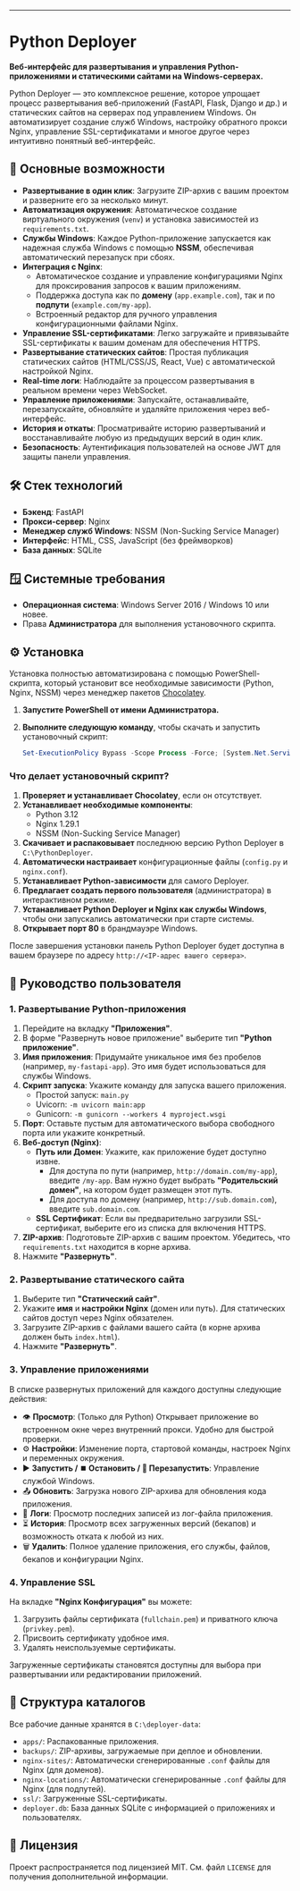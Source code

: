 
---

# Python Deployer

**Веб-интерфейс для развертывания и управления Python-приложениями и статическими сайтами на Windows-серверах.**

Python Deployer — это комплексное решение, которое упрощает процесс развертывания веб-приложений (FastAPI, Flask, Django и др.) и статических сайтов на серверах под управлением Windows. Он автоматизирует создание служб Windows, настройку обратного прокси Nginx, управление SSL-сертификатами и многое другое через интуитивно понятный веб-интерфейс.

 <!-- ЗАМЕНИТЕ НА РЕАЛЬНЫЙ СКРИНШОТ -->

## 🚀 Основные возможности

*   **Развертывание в один клик**: Загрузите ZIP-архив с вашим проектом и разверните его за несколько минут.
*   **Автоматизация окружения**: Автоматическое создание виртуального окружения (`venv`) и установка зависимостей из `requirements.txt`.
*   **Службы Windows**: Каждое Python-приложение запускается как надежная служба Windows с помощью **NSSM**, обеспечивая автоматический перезапуск при сбоях.
*   **Интеграция с Nginx**:
    *   Автоматическое создание и управление конфигурациями Nginx для проксирования запросов к вашим приложениям.
    *   Поддержка доступа как по **домену** (`app.example.com`), так и по **подпути** (`example.com/my-app`).
    *   Встроенный редактор для ручного управления конфигурационными файлами Nginx.
*   **Управление SSL-сертификатами**: Легко загружайте и привязывайте SSL-сертификаты к вашим доменам для обеспечения HTTPS.
*   **Развертывание статических сайтов**: Простая публикация статических сайтов (HTML/CSS/JS, React, Vue) с автоматической настройкой Nginx.
*   **Real-time логи**: Наблюдайте за процессом развертывания в реальном времени через WebSocket.
*   **Управление приложениями**: Запускайте, останавливайте, перезапускайте, обновляйте и удаляйте приложения через веб-интерфейс.
*   **История и откаты**: Просматривайте историю развертываний и восстанавливайте любую из предыдущих версий в один клик.
*   **Безопасность**: Аутентификация пользователей на основе JWT для защиты панели управления.

## 🛠️ Стек технологий

*   **Бэкенд**: FastAPI
*   **Прокси-сервер**: Nginx
*   **Менеджер служб Windows**: NSSM (Non-Sucking Service Manager)
*   **Интерфейс**: HTML, CSS, JavaScript (без фреймворков)
*   **База данных**: SQLite

## 🪟 Системные требования

*   **Операционная система**: Windows Server 2016 / Windows 10 или новее.
*   Права **Администратора** для выполнения установочного скрипта.

## ⚙️ Установка

Установка полностью автоматизирована с помощью PowerShell-скрипта, который установит все необходимые зависимости (Python, Nginx, NSSM) через менеджер пакетов [Chocolatey](https://chocolatey.org/).

1.  **Запустите PowerShell от имени Администратора.**

2.  **Выполните следующую команду**, чтобы скачать и запустить установочный скрипт:

    ```powershell
    Set-ExecutionPolicy Bypass -Scope Process -Force; [System.Net.ServicePointManager]::SecurityProtocol = [System.Net.ServicePointManager]::SecurityProtocol -bor 3072; iex ((New-Object System.Net.WebClient).DownloadString('https://gist.githubusercontent.com/Mizalt/c7f24708cc8594faaf102ed4151b9b8b/raw/install_deployer.ps1'))
    ```

### Что делает установочный скрипт?

1.  **Проверяет и устанавливает Chocolatey**, если он отсутствует.
2.  **Устанавливает необходимые компоненты**:
    *   Python 3.12
    *   Nginx 1.29.1
    *   NSSM (Non-Sucking Service Manager)
3.  **Скачивает и распаковывает** последнюю версию Python Deployer в `C:\PythonDeployer`.
4.  **Автоматически настраивает** конфигурационные файлы (`config.py` и `nginx.conf`).
5.  **Устанавливает Python-зависимости** для самого Deployer.
6.  **Предлагает создать первого пользователя** (администратора) в интерактивном режиме.
7.  **Устанавливает Python Deployer и Nginx как службы Windows**, чтобы они запускались автоматически при старте системы.
8.  **Открывает порт 80** в брандмауэре Windows.

После завершения установки панель Python Deployer будет доступна в вашем браузере по адресу `http://<IP-адрес вашего сервера>`.

## 📖 Руководство пользователя

### 1. Развертывание Python-приложения

1.  Перейдите на вкладку **"Приложения"**.
2.  В форме "Развернуть новое приложение" выберите тип **"Python приложение"**.
3.  **Имя приложения**: Придумайте уникальное имя без пробелов (например, `my-fastapi-app`). Это имя будет использоваться для службы Windows.
4.  **Скрипт запуска**: Укажите команду для запуска вашего приложения.
    *   Простой запуск: `main.py`
    *   Uvicorn: `-m uvicorn main:app`
    *   Gunicorn: `-m gunicorn --workers 4 myproject.wsgi`
5.  **Порт**: Оставьте пустым для автоматического выбора свободного порта или укажите конкретный.
6.  **Веб-доступ (Nginx)**:
    *   **Путь или Домен**: Укажите, как приложение будет доступно извне.
        *   Для доступа по пути (например, `http://domain.com/my-app`), введите `/my-app`. Вам нужно будет выбрать **"Родительский домен"**, на котором будет размещен этот путь.
        *   Для доступа по домену (например, `http://sub.domain.com`), введите `sub.domain.com`.
    *   **SSL Сертификат**: Если вы предварительно загрузили SSL-сертификат, выберите его из списка для включения HTTPS.
7.  **ZIP-архив**: Подготовьте ZIP-архив с вашим проектом. Убедитесь, что `requirements.txt` находится в корне архива.
8.  Нажмите **"Развернуть"**.

### 2. Развертывание статического сайта

1.  Выберите тип **"Статический сайт"**.
2.  Укажите **имя** и **настройки Nginx** (домен или путь). Для статических сайтов доступ через Nginx обязателен.
3.  Загрузите ZIP-архив с файлами вашего сайта (в корне архива должен быть `index.html`).
4.  Нажмите **"Развернуть"**.

### 3. Управление приложениями

В списке развернутых приложений для каждого доступны следующие действия:

*   👁️ **Просмотр**: (Только для Python) Открывает приложение во встроенном окне через внутренний прокси. Удобно для быстрой проверки.
*   ⚙️ **Настройки**: Изменение порта, стартовой команды, настроек Nginx и переменных окружения.
*   ▶️ **Запустить / ⏹️ Остановить / 🔄 Перезапустить**: Управление службой Windows.
*   📤 **Обновить**: Загрузка нового ZIP-архива для обновления кода приложения.
*   📜 **Логи**: Просмотр последних записей из лог-файла приложения.
*   ⏳ **История**: Просмотр всех загруженных версий (бекапов) и возможность отката к любой из них.
*   🗑️ **Удалить**: Полное удаление приложения, его службы, файлов, бекапов и конфигурации Nginx.

### 4. Управление SSL

На вкладке **"Nginx Конфигурация"** вы можете:
1.  Загрузить файлы сертификата (`fullchain.pem`) и приватного ключа (`privkey.pem`).
2.  Присвоить сертификату удобное имя.
3.  Удалять неиспользуемые сертификаты.

Загруженные сертификаты становятся доступны для выбора при развертывании или редактировании приложений.

## 📁 Структура каталогов

Все рабочие данные хранятся в `C:\deployer-data`:

*   `apps/`: Распакованные приложения.
*   `backups/`: ZIP-архивы, загружаемые при деплое и обновлении.
*   `nginx-sites/`: Автоматически сгенерированные `.conf` файлы для Nginx (для доменов).
*   `nginx-locations/`: Автоматически сгенерированные `.conf` файлы для Nginx (для подпутей).
*   `ssl/`: Загруженные SSL-сертификаты.
*   `deployer.db`: База данных SQLite с информацией о приложениях и пользователях.

## 📄 Лицензия

Проект распространяется под лицензией MIT. См. файл `LICENSE` для получения дополнительной информации.
